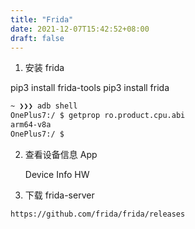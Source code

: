 ```yaml
---
title: "Frida"
date: 2021-12-07T15:42:52+08:00
draft: false 
---
```


1. 安装 frida

pip3 install frida-tools
pip3 install frida

```bash
~ ❯❯❯ adb shell                                                                                                    ✘ 1
OnePlus7:/ $ getprop ro.product.cpu.abi
arm64-v8a
OnePlus7:/ $
```



2. 查看设备信息 App

   Device Info HW

3. 下载 frida-server
 ```
 https://github.com/frida/frida/releases
 ``` 
